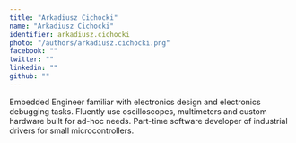 ```yaml
---
title: "Arkadiusz Cichocki"
name: "Arkadiusz Cichocki"
identifier: arkadiusz.cichocki
photo: "/authors/arkadiusz.cichocki.png"
facebook: ""
twitter: ""
linkedin: ""
github: ""
---
```

Embedded Engineer familiar with electronics design and electronics debugging
tasks. Fluently use oscilloscopes, multimeters and custom hardware built for
ad-hoc needs. Part-time software developer of industrial drivers for small
microcontrollers.

